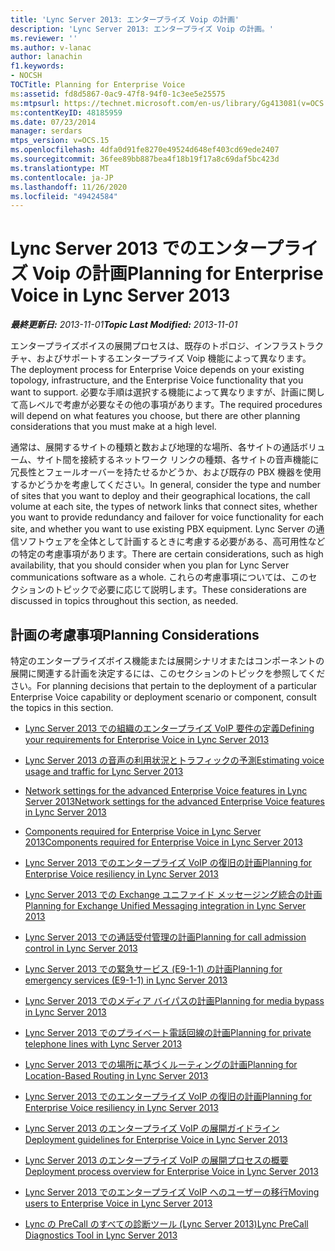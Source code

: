 ```yaml
---
title: 'Lync Server 2013: エンタープライズ Voip の計画'
description: 'Lync Server 2013: エンタープライズ Voip の計画。'
ms.reviewer: ''
ms.author: v-lanac
author: lanachin
f1.keywords:
- NOCSH
TOCTitle: Planning for Enterprise Voice
ms:assetid: fd8d5867-0ac9-47f8-94f0-1c3ee5e25575
ms:mtpsurl: https://technet.microsoft.com/en-us/library/Gg413081(v=OCS.15)
ms:contentKeyID: 48185959
ms.date: 07/23/2014
manager: serdars
mtps_version: v=OCS.15
ms.openlocfilehash: 4dfa0d91fe8270e49524d648ef403cd69ede2407
ms.sourcegitcommit: 36fee89bb887bea4f18b19f17a8c69daf5bc423d
ms.translationtype: MT
ms.contentlocale: ja-JP
ms.lasthandoff: 11/26/2020
ms.locfileid: "49424584"
---
```

# <a name="planning-for-enterprise-voice-in-lync-server-2013"></a><span data-ttu-id="7513e-103">Lync Server 2013 でのエンタープライズ Voip の計画</span><span class="sxs-lookup"><span data-stu-id="7513e-103">Planning for Enterprise Voice in Lync Server 2013</span></span>

<div data-xmlns="http://www.w3.org/1999/xhtml">

<div class="topic" data-xmlns="http://www.w3.org/1999/xhtml" data-msxsl="urn:schemas-microsoft-com:xslt" data-cs="https://msdn.microsoft.com/">

<div data-asp="https://msdn2.microsoft.com/asp">



</div>

<div id="mainSection">

<div id="mainBody"><span data-ttu-id="7513e-104">

<span> </span></span><span class="sxs-lookup"><span data-stu-id="7513e-104">

<span> </span></span></span>

<span data-ttu-id="7513e-105">_**最終更新日:** 2013-11-01_</span><span class="sxs-lookup"><span data-stu-id="7513e-105">_**Topic Last Modified:** 2013-11-01_</span></span>

<span data-ttu-id="7513e-106">エンタープライズボイスの展開プロセスは、既存のトポロジ、インフラストラクチャ、およびサポートするエンタープライズ Voip 機能によって異なります。</span><span class="sxs-lookup"><span data-stu-id="7513e-106">The deployment process for Enterprise Voice depends on your existing topology, infrastructure, and the Enterprise Voice functionality that you want to support.</span></span> <span data-ttu-id="7513e-107">必要な手順は選択する機能によって異なりますが、計画に関して高レベルで考慮が必要なその他の事項があります。</span><span class="sxs-lookup"><span data-stu-id="7513e-107">The required procedures will depend on what features you choose, but there are other planning considerations that you must make at a high level.</span></span>

<span data-ttu-id="7513e-108">通常は、展開するサイトの種類と数および地理的な場所、各サイトの通話ボリューム、サイト間を接続するネットワーク リンクの種類、各サイトの音声機能に冗長性とフェールオーバーを持たせるかどうか、および既存の PBX 機器を使用するかどうかを考慮してください。</span><span class="sxs-lookup"><span data-stu-id="7513e-108">In general, consider the type and number of sites that you want to deploy and their geographical locations, the call volume at each site, the types of network links that connect sites, whether you want to provide redundancy and failover for voice functionality for each site, and whether you want to use existing PBX equipment.</span></span> <span data-ttu-id="7513e-109">Lync Server の通信ソフトウェアを全体として計画するときに考慮する必要がある、高可用性などの特定の考慮事項があります。</span><span class="sxs-lookup"><span data-stu-id="7513e-109">There are certain considerations, such as high availability, that you should consider when you plan for Lync Server  communications software as a whole.</span></span> <span data-ttu-id="7513e-110">これらの考慮事項については、このセクションのトピックで必要に応じて説明します。</span><span class="sxs-lookup"><span data-stu-id="7513e-110">These considerations are discussed in topics throughout this section, as needed.</span></span>

<div>

## <a name="planning-considerations"></a><span data-ttu-id="7513e-111">計画の考慮事項</span><span class="sxs-lookup"><span data-stu-id="7513e-111">Planning Considerations</span></span>

<span data-ttu-id="7513e-112">特定のエンタープライズボイス機能または展開シナリオまたはコンポーネントの展開に関連する計画を決定するには、このセクションのトピックを参照してください。</span><span class="sxs-lookup"><span data-stu-id="7513e-112">For planning decisions that pertain to the deployment of a particular Enterprise Voice capability or deployment scenario or component, consult the topics in this section.</span></span>

  - [<span data-ttu-id="7513e-113">Lync Server 2013 での組織のエンタープライズ VoIP 要件の定義</span><span class="sxs-lookup"><span data-stu-id="7513e-113">Defining your requirements for Enterprise Voice in Lync Server 2013</span></span>](lync-server-2013-defining-your-requirements-for-enterprise-voice.md)

  - [<span data-ttu-id="7513e-114">Lync Server 2013 の音声の利用状況とトラフィックの予測</span><span class="sxs-lookup"><span data-stu-id="7513e-114">Estimating voice usage and traffic for Lync Server 2013</span></span>](lync-server-2013-estimating-voice-usage-and-traffic.md)

  - [<span data-ttu-id="7513e-115">Network settings for the advanced Enterprise Voice features in Lync Server 2013</span><span class="sxs-lookup"><span data-stu-id="7513e-115">Network settings for the advanced Enterprise Voice features in Lync Server 2013</span></span>](lync-server-2013-network-settings-for-the-advanced-enterprise-voice-features.md)

  - [<span data-ttu-id="7513e-116">Components required for Enterprise Voice in Lync Server 2013</span><span class="sxs-lookup"><span data-stu-id="7513e-116">Components required for Enterprise Voice in Lync Server 2013</span></span>](lync-server-2013-components-required-for-enterprise-voice.md)

  - [<span data-ttu-id="7513e-117">Lync Server 2013 でのエンタープライズ VoIP の復旧の計画</span><span class="sxs-lookup"><span data-stu-id="7513e-117">Planning for Enterprise Voice resiliency in Lync Server 2013</span></span>](lync-server-2013-planning-for-enterprise-voice-resiliency.md)

  - [<span data-ttu-id="7513e-118">Lync Server 2013 での Exchange ユニファイド メッセージング統合の計画</span><span class="sxs-lookup"><span data-stu-id="7513e-118">Planning for Exchange Unified Messaging integration in Lync Server 2013</span></span>](lync-server-2013-planning-for-exchange-unified-messaging-integration.md)

  - [<span data-ttu-id="7513e-119">Lync Server 2013 での通話受付管理の計画</span><span class="sxs-lookup"><span data-stu-id="7513e-119">Planning for call admission control in Lync Server 2013</span></span>](lync-server-2013-planning-for-call-admission-control.md)

  - [<span data-ttu-id="7513e-120">Lync Server 2013 での緊急サービス (E9-1-1) の計画</span><span class="sxs-lookup"><span data-stu-id="7513e-120">Planning for emergency services (E9-1-1) in Lync Server 2013</span></span>](lync-server-2013-planning-for-emergency-services-e9-1-1.md)

  - [<span data-ttu-id="7513e-121">Lync Server 2013 でのメディア バイパスの計画</span><span class="sxs-lookup"><span data-stu-id="7513e-121">Planning for media bypass in Lync Server 2013</span></span>](lync-server-2013-planning-for-media-bypass.md)

  - [<span data-ttu-id="7513e-122">Lync Server 2013 でのプライベート電話回線の計画</span><span class="sxs-lookup"><span data-stu-id="7513e-122">Planning for private telephone lines with Lync Server 2013</span></span>](lync-server-2013-planning-for-private-telephone-lines.md)

  - [<span data-ttu-id="7513e-123">Lync Server 2013 での場所に基づくルーティングの計画</span><span class="sxs-lookup"><span data-stu-id="7513e-123">Planning for Location-Based Routing in Lync Server 2013</span></span>](lync-server-2013-planning-for-location-based-routing.md)

  - [<span data-ttu-id="7513e-124">Lync Server 2013 でのエンタープライズ VoIP の復旧の計画</span><span class="sxs-lookup"><span data-stu-id="7513e-124">Planning for Enterprise Voice resiliency in Lync Server 2013</span></span>](lync-server-2013-planning-for-enterprise-voice-resiliency.md)

  - [<span data-ttu-id="7513e-125">Lync Server 2013 のエンタープライズ VoIP の展開ガイドライン</span><span class="sxs-lookup"><span data-stu-id="7513e-125">Deployment guidelines for Enterprise Voice in Lync Server 2013</span></span>](lync-server-2013-deployment-guidelines-for-enterprise-voice.md)

  - [<span data-ttu-id="7513e-126">Lync Server 2013 のエンタープライズ VoIP の展開プロセスの概要</span><span class="sxs-lookup"><span data-stu-id="7513e-126">Deployment process overview for Enterprise Voice in Lync Server 2013</span></span>](lync-server-2013-deployment-process-overview-for-enterprise-voice.md)

  - [<span data-ttu-id="7513e-127">Lync Server 2013 でのエンタープライズ VoIP へのユーザーの移行</span><span class="sxs-lookup"><span data-stu-id="7513e-127">Moving users to Enterprise Voice in Lync Server 2013</span></span>](lync-server-2013-moving-users-to-enterprise-voice.md)

  - [<span data-ttu-id="7513e-128">Lync の PreCall のすべての診断ツール (Lync Server 2013)</span><span class="sxs-lookup"><span data-stu-id="7513e-128">Lync PreCall Diagnostics Tool in Lync Server 2013</span></span>](lync-server-2013-lync-precall-diagnostics-tool.md)

<span data-ttu-id="7513e-129"></div>

</div>

<span> </span>

</div>

</div>

</span><span class="sxs-lookup"><span data-stu-id="7513e-129"></div>

</div>

<span> </span>

</div>

</div>

</span></span></div>

